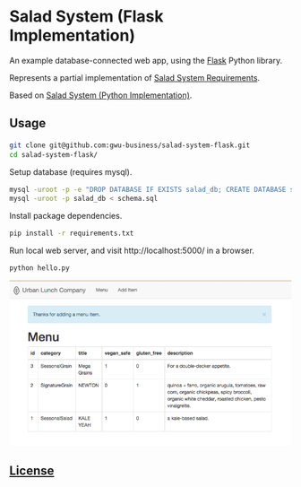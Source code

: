 # Salad System (Flask Implementation)

An example database-connected web app,
 using the [Flask](http://flask.pocoo.org/) Python library.

Represents a partial implementation of [Salad System Requirements](https://github.com/gwu-business/salad-system-requirements).

Based on [Salad System (Python Implementation)](https://github.com/gwu-business/salad-system-py).

## Usage

```` sh
git clone git@github.com:gwu-business/salad-system-flask.git
cd salad-system-flask/
````

Setup database (requires mysql).

```` sh
mysql -uroot -p -e "DROP DATABASE IF EXISTS salad_db; CREATE DATABASE salad_db;"
mysql -uroot -p salad_db < schema.sql
````

Install package dependencies.

```` sh
pip install -r requirements.txt
````

Run local web server, and visit http://localhost:5000/ in a browser.

```` sh
python hello.py
````

![a screenshot depicting a menu page with an alert message at the top which reads: 'thanks for adding a menu item'](static/images/menu-screenshot.png)

## [License](LICENCE)
